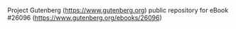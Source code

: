 Project Gutenberg (https://www.gutenberg.org) public repository for eBook #26096 (https://www.gutenberg.org/ebooks/26096)
